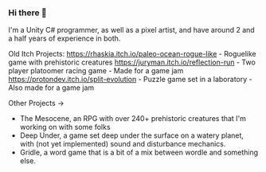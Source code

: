 ### Hi there 👋

I'm a Unity C# programmer, as well as a pixel artist, and have around 2 and a half years of experience in both.

Old Itch Projects:
https://rhaskia.itch.io/paleo-ocean-rogue-like - Roguelike game with prehistoric creatures
https://juryman.itch.io/reflection-run - Two player platoomer racing game - Made for a game jam
https://protondev.itch.io/split-evolution - Puzzle game set in a laboratory - Also made for a game jam


Other Projects ->
- The Mesocene, an RPG with over 240+ prehistoric creatures that I'm working on with some folks
- Deep Under, a game set deep under the surface on a watery planet, with (not yet implemented) sound and disturbance mechanics.
- Gridle, a word game that is a bit of a mix between wordle and something else.
